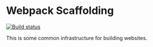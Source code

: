 # Webpack Scaffolding

[![Build status](https://github.com/stepchowfun/webpack-scaffolding/workflows/Continuous%20integration/badge.svg?branch=master)](https://github.com/stepchowfun/webpack-scaffolding/actions?query=branch%3Amaster)

This is some common infrastructure for building websites.
